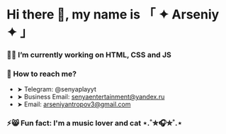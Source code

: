 # Hi there 👋, my name is 「 ✦ Arseniy ✦ 」

### 👨‍💻 I’m currently working on HTML, CSS and JS
<!--
### 📙 I’m currently learning -->

### 📧 How to reach me?
- ➤ Telegram: @senyaplayyt
- ➤ Business Email: senyaentertainment@yandex.ru
- ➤ Email: arseniyantropov3@gmail.com


### ⚡😸 Fun fact: I'm a music lover and cat ⋆.˚✮🎧✮˚.⋆

<!--
**senyagame/senyagame** is a ✨ _special_ ✨ repository because its `README.md` (this file) appears on your GitHub profile.

Here are some ideas to get you started:

- 🔭 I’m currently working on ...
- 🌱 I’m currently learning ...
- 👯 I’m looking to collaborate on ...
- 🤔 I’m looking for help with ...
- 💬 Ask me about ...
- 📫 How to reach me: ...
- 😄 Pronouns: ...
- ⚡ Fun fact: ...
-->
